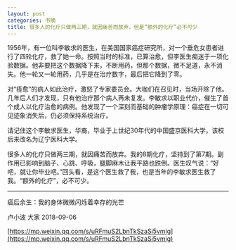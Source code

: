 ```yaml
---
layout: post
categories: 书摘
title: 很多人的化疗只做两三期，就因痛苦而放弃，但是“额外的化疗”必不可少
---
```


1956年，有一位叫李敏求的医生，在美国国家癌症研究所，对一个垂危女患者进行了四轮化疗，救了她一命。按照当时的标准，已算治愈，但李医生痴迷于一项化验数据。他非要把这个数据降下来，不断用药，但那个数据，微不足道，永不消失。他一轮又一轮用药，几乎是在治疗数字，最后把它降到了零。

对“痊愈”的病人如此治疗，激怒了专家委员会。大咖们在召见时，当场开除了他。几年后人们才发现，只有他治疗那个病人再未复发。李敏求以职业代价，催生了首个成人以化疗治愈的病例。他发现了一个深刻而基础的肿瘤学原理：癌症在一切可见迹象消失后，仍必须保持系统治疗。

请记住这个李敏求医生，华裔，毕业于上世纪30年代的中国盛京医科大学，该校后来改名为辽宁医科大学。

很多人的化疗只做两三期，就因痛苦而放弃。我的8期化疗，坚持到了第7期。副作用已影响到脑子、心跳、呼吸，腿脚麻木让我平路也跌倒。医生叹气说：“好吧，就让你毕业吧。”回头看，是这个医生救了我，也是当年的李敏求医生救了我。“额外的化疗”，必不可少。

---

癌后余生：我的身体微微闪烁着幸存的光芒

卢小波  大家  2018-09-06

[https://mp.weixin.qq.com/s/uRFmuS2LbnTkSzaSi5vmig](https://mp.weixin.qq.com/s/uRFmuS2LbnTkSzaSi5vmig)